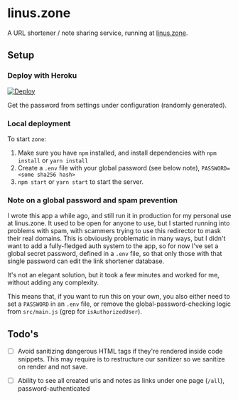 # linus.zone

A URL shortener / note sharing service, running at [linus.zone](https://linus.zone).

## Setup

### Deploy with Heroku

[![Deploy](https://www.herokucdn.com/deploy/button.svg)](https://heroku.com/deploy)

Get the password from settings under configuration (randomly generated).

### Local deployment

To start `zone`:

1. Make sure you have `npm` installed, and install dependencies with `npm install` or `yarn install`
2. Create a `.env` file with your global password (see below note), `PASSWORD=<some sha256 hash>`
3. `npm start` or `yarn start` to start the server.

### Note on a global password and spam prevention

I wrote this app a while ago, and still run it in production for my personal use at linus.zone. It used to be open for anyone to use, but I started running into problems with spam, with scammers trying to use this redirector to mask their real domains. This is obviously problematic in many ways, but I didn't want to add a fully-fledged auth system to the app, so for now I've set a global secret password, defined in a `.env` file, so that only those with that single password can edit the link shortener database.

It's not an elegant solution, but it took a few minutes and worked for me, without adding any complexity.

This means that, if you want to run this on your own, you also either need to set a `PASSWORD` in an `.env` file, or remove the global-password-checking logic from `src/main.js` (grep for `isAuthorizedUser`).

## Todo's

- [ ] Avoid sanitizing dangerous HTML tags if they're rendered inside code snippets. This may require is to restructure our sanitizer so we sanitize on render and not save.
- [ ] Ability to see all created uris and notes as links under one page (`/all`), password-authenticated

